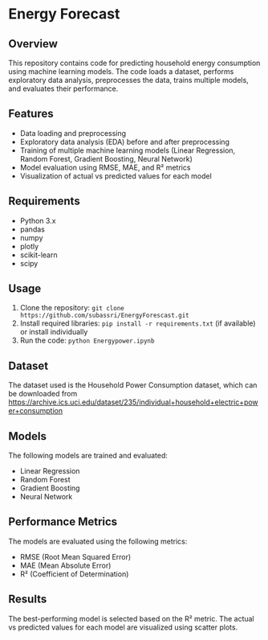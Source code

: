 # Energy Forecast
## Overview
This repository contains code for predicting household energy consumption using machine learning models. The code loads a dataset, performs exploratory data analysis, preprocesses the data, trains multiple models, and evaluates their performance.

## Features
* Data loading and preprocessing
* Exploratory data analysis (EDA) before and after preprocessing
* Training of multiple machine learning models (Linear Regression, Random Forest, Gradient Boosting, Neural Network)
* Model evaluation using RMSE, MAE, and R² metrics
* Visualization of actual vs predicted values for each model

## Requirements
* Python 3.x
* pandas
* numpy
* plotly
* scikit-learn
* scipy

## Usage
1. Clone the repository: `git clone https://github.com/subassri/EnergyForescast.git`
2. Install required libraries: `pip install -r requirements.txt` (if available) or install individually
3. Run the code: `python Energypower.ipynb` 

## Dataset
The dataset used is the Household Power Consumption dataset, which can be downloaded from https://archive.ics.uci.edu/dataset/235/individual+household+electric+power+consumption 

## Models
The following models are trained and evaluated:

* Linear Regression
* Random Forest
* Gradient Boosting
* Neural Network

## Performance Metrics
The models are evaluated using the following metrics:

* RMSE (Root Mean Squared Error)
* MAE (Mean Absolute Error)
* R² (Coefficient of Determination)

## Results
The best-performing model is selected based on the R² metric. The actual vs predicted values for each model are visualized using scatter plots.
